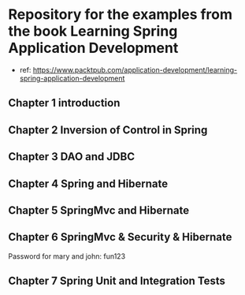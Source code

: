 # Repository for the examples from the book Learning Spring Application Development
- ref: https://www.packtpub.com/application-development/learning-spring-application-development

## Chapter 1 introduction
## Chapter 2 Inversion of Control in Spring
## Chapter 3 DAO and JDBC
## Chapter 4 Spring and Hibernate
## Chapter 5 SpringMvc and Hibernate
## Chapter 6 SpringMvc & Security & Hibernate  
Password for mary and john: fun123  
## Chapter 7 Spring Unit and Integration Tests